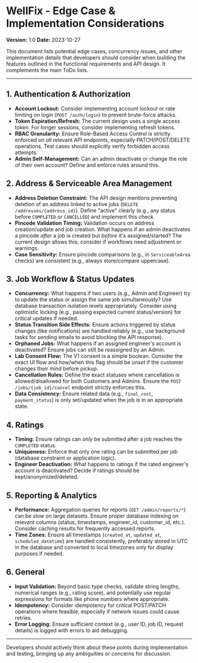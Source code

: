 # WellFix - Edge Case & Implementation Considerations

**Version:** 1.0
**Date:** 2023-10-27

This document lists potential edge cases, concurrency issues, and other implementation details that developers should consider when building the features outlined in the functional requirements and API design. It complements the main ToDo lists.

---

## 1. Authentication & Authorization

*   **Account Lockout:** Consider implementing account lockout or rate limiting on login (`POST /auth/login`) to prevent brute-force attacks.
*   **Token Expiration/Refresh:** The current design uses a single access token. For longer sessions, consider implementing refresh tokens.
*   **RBAC Granularity:** Ensure Role-Based Access Control is strictly enforced on *all* relevant API endpoints, especially PATCH/POST/DELETE operations. Test cases should explicitly verify forbidden access attempts.
*   **Admin Self-Management:** Can an admin deactivate or change the role of their own account? Define and enforce rules around this.

## 2. Address & Serviceable Area Management

*   **Address Deletion Constraint:** The API design mentions preventing deletion of an address linked to active jobs (`DELETE /addresses/{address_id}`). Define "active" clearly (e.g., any status before `COMPLETED` or `CANCELLED`) and implement this check.
*   **Pincode Validation Timing:** Validation occurs on address creation/update and job creation. What happens if an admin deactivates a pincode *after* a job is created but *before* it's assigned/started? The current design allows this; consider if workflows need adjustment or warnings.
*   **Case Sensitivity:** Ensure pincode comparisons (e.g., in `ServiceableArea` checks) are consistent (e.g., always store/compare uppercase).

## 3. Job Workflow & Status Updates

*   **Concurrency:** What happens if two users (e.g., Admin and Engineer) try to update the status or assign the same job simultaneously? Use database transaction isolation levels appropriately. Consider using optimistic locking (e.g., passing expected current status/version) for critical updates if needed.
*   **Status Transition Side Effects:** Ensure actions triggered by status changes (like notifications) are handled reliably (e.g., use background tasks for sending emails to avoid blocking the API response).
*   **Orphaned Jobs:** What happens if an assigned engineer's account is deactivated? Ensure jobs can still be reassigned by an Admin.
*   **Lab Consent Flow:** The V1 consent is a simple boolean. Consider the exact UI flow and how/when this flag should be *unset* if the customer changes their mind before pickup.
*   **Cancellation Rules:** Define the exact statuses where cancellation is allowed/disallowed for both Customers and Admins. Ensure the `POST /jobs/{job_id}/cancel` endpoint strictly enforces this.
*   **Data Consistency:** Ensure related data (e.g., `final_cost`, `payment_status`) is only set/updated when the job is in an appropriate state.

## 4. Ratings

*   **Timing:** Ensure ratings can *only* be submitted after a job reaches the `COMPLETED` status.
*   **Uniqueness:** Enforce that only one rating can be submitted per job (database constraint or application logic).
*   **Engineer Deactivation:** What happens to ratings if the rated engineer's account is deactivated? Decide if ratings should be kept/anonymized/deleted.

## 5. Reporting & Analytics

*   **Performance:** Aggregation queries for reports (`GET /admin/reports/*`) can be slow on large datasets. Ensure proper database indexing on relevant columns (status, timestamps, engineer_id, customer_id, etc.). Consider caching results for frequently accessed reports.
*   **Time Zones:** Ensure all timestamps (`created_at`, `updated_at`, `scheduled_datetime`) are handled consistently, preferably stored in UTC in the database and converted to local timezones only for display purposes if needed.

## 6. General

*   **Input Validation:** Beyond basic type checks, validate string lengths, numerical ranges (e.g., rating score), and potentially use regular expressions for formats like phone numbers where appropriate.
*   **Idempotency:** Consider idempotency for critical POST/PATCH operations where feasible, especially if network issues could cause retries.
*   **Error Logging:** Ensure sufficient context (e.g., user ID, job ID, request details) is logged with errors to aid debugging.

---

Developers should actively think about these points during implementation and testing, bringing up any ambiguities or concerns for discussion. 